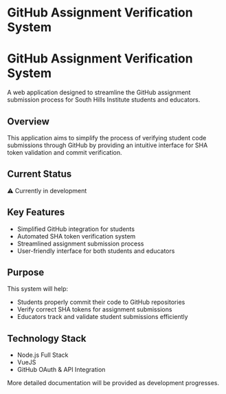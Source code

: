 # GitHub Assignment Verification System

# GitHub Assignment Verification System

A web application designed to streamline the GitHub assignment submission process for South Hills Institute students and educators.

## Overview

This application aims to simplify the process of verifying student code submissions through GitHub by providing an intuitive interface for SHA token validation and commit verification.

## Current Status

⚠️ Currently in development

## Key Features

- Simplified GitHub integration for students
- Automated SHA token verification system
- Streamlined assignment submission process
- User-friendly interface for both students and educators

## Purpose

This system will help:

- Students properly commit their code to GitHub repositories
- Verify correct SHA tokens for assignment submissions
- Educators track and validate student submissions efficiently

## Technology Stack

- Node.js Full Stack
- VueJS
- GitHub OAuth & API Integration

More detailed documentation will be provided as development progresses.
